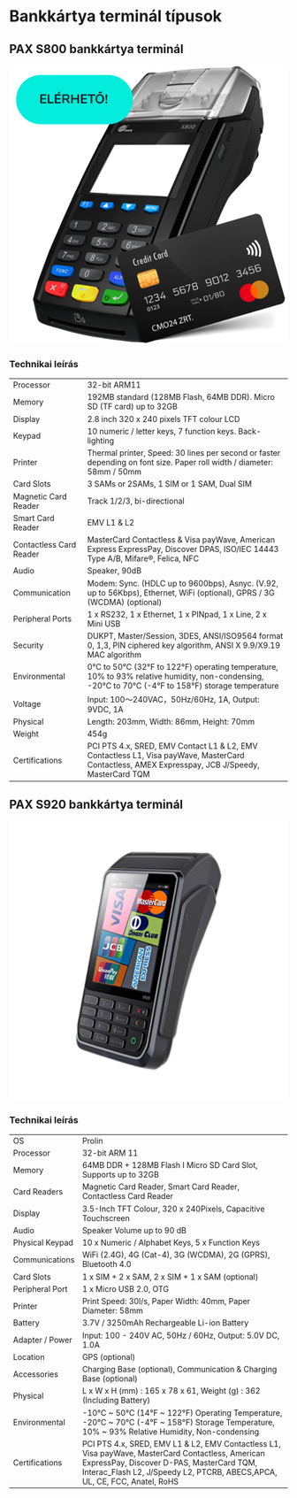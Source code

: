 # Bankkártya terminál típusok

## PAX S800 bankkártya terminál

![PAX S800 mankkártya terminál](../_media/terminal/pax-s800-bankkartya-terminal.png)

### Technikai leírás

|  |  |
| --- | --- |
Processor | 32-bit ARM11
Memory | 192MB standard (128MB Flash, 64MB DDR). Micro SD (TF card) up to 32GB
Display | 2.8 inch 320 x 240 pixels TFT colour LCD
Keypad | 10 numeric / letter keys, 7 function keys. Back-lighting
Printer| Thermal printer, Speed: 30 lines per second or faster depending on font size. Paper roll width / diameter:  58mm / 50mm
Card Slots | 3 SAMs or 2SAMs, 1 SIM or 1 SAM, Dual SIM
Magnetic Card Reader | Track 1/2/3, bi-directional
Smart Card Reader | EMV L1 & L2
Contactless Card Reader | MasterCard Contactless & Visa payWave, American Express ExpressPay, Discover DPAS, ISO/IEC 14443 Type A/B, Mifare®, Felica, NFC
Audio | Speaker, 90dB
Communication | Modem: Sync. (HDLC up to 9600bps), Asnyc. (V.92, up to 56Kbps), Ethernet, WiFi (optional), GPRS / 3G (WCDMA) (optional)
Peripheral Ports | 1 x RS232, 1 x Ethernet, 1 x PINpad, 1 x Line, 2 x Mini USB
Security | DUKPT, Master/Session, 3DES, ANSI/ISO9564 format 0, 1,3, PIN ciphered key algorithm, ANSI X 9.9/X9.19 MAC algorithm
Environmental | 0°C to 50°C (32°F to 122°F) operating temperature, 10% to 93% relative humidity, non-condensing, -20°C to 70°C (-4°F to 158°F) storage temperature
Voltage | Input: 100～240VAC，50Hz/60Hz, 1A, Output: 9VDC, 1A
Physical | Length: 203mm, Width: 86mm, Height: 70mm
Weight | 454g
Certifications | PCI PTS 4.x, SRED, EMV Contact L1 & L2, EMV Contactless L1, Visa payWave, MasterCard Contactless, AMEX Expresspay, JCB J/Speedy, MasterCard TQM

## PAX S920 bankkártya terminál

![PAX S800 mankkártya terminál](../_media/terminal/pax-S920-bankkartya-terminal.png)

### Technikai leírás

|  |  |
| --- | --- |
OS | Prolin
Processor | 32-bit ARM 11
Memory | 64MB DDR + 128MB Flash I Micro SD Card Slot, Supports up to 32GB
Card Readers | Magnetic Card Reader, Smart Card Reader, Contactless Card Reader
Display | 3.5-Inch TFT Colour, 320 x 240Pixels, Capacitive Touchscreen
Audio | Speaker Volume up to 90 dB
Physical Keypad | 10 x Numeric / Alphabet Keys, 5 x Function Keys
Communications | WiFi (2.4G), 4G (Cat-4), 3G (WCDMA), 2G (GPRS), Bluetooth 4.0
Card Slots | 1 x SIM + 2 x SAM, 2 x SIM + 1 x SAM (optional)
Peripheral Port | 1 x Micro USB 2.0, OTG
Printer | Print Speed: 30l/s, Paper Width: 40mm, Paper Diameter: 58mm
Battery | 3.7V / 3250mAh Rechargeable Li-ion Battery
Adapter / Power | Input: 100 - 240V AC, 50Hz / 60Hz, Output: 5.0V DC, 1.0A
Location | GPS (optional)
Accessories | Charging Base (optional), Communication & Charging Base (optional)
Physical | L x W x H (mm) : 165 x 78 x 61, Weight (g) : 362 (Including Battery)
Environmental | -10°C ~ 50°C (14°F ~ 122°F) Operating Temperature, -20°C ~ 70°C (-4°F ~ 158°F) Storage Temperature, 10% ~ 93% Relative Humidity, Non-condensing
Certifications | PCI PTS 4.x, SRED, EMV L1 & L2, EMV Contactless L1, Visa payWave, MasterCard Contactless, American ExpressPay, Discover D-PAS, MasterCard TQM, Interac_Flash L2, J/Speedy L2, PTCRB, ABECS,APCA, UL, CE, FCC, Anatel, RoHS

